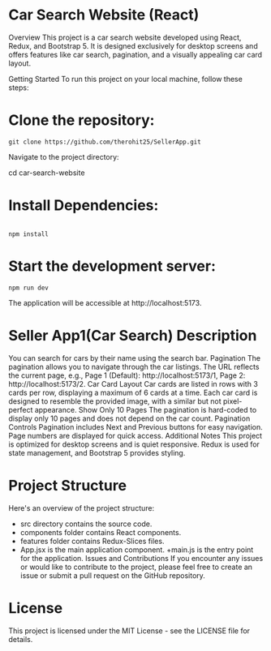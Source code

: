 # Car Search Website (React)
Overview
This project is a car search website developed using React, Redux, and Bootstrap 5. It is designed exclusively for desktop screens and offers features like car search, pagination, and a visually appealing car card layout.

Getting Started
To run this project on your local machine, follow these steps:

# Clone the repository:

```
git clone https://github.com/therohit25/SellerApp.git
```

Navigate to the project directory:


cd car-search-website

# Install Dependencies:

```

npm install
```

# Start the development server:

```
npm run dev
```

The application will be accessible at http://localhost:5173.

# Seller App1(Car Search) Description

You can search for cars by their name using the search bar.
Pagination
The pagination allows you to navigate through the car listings.
The URL reflects the current page, e.g., Page 1 (Default): http://localhost:5173/1, Page 2: http://localhost:5173/2.
Car Card Layout
Car cards are listed in rows with 3 cards per row, displaying a maximum of 6 cards at a time.
Each car card is designed to resemble the provided image, with a similar but not pixel-perfect appearance.
Show Only 10 Pages
The pagination is hard-coded to display only 10 pages and does not depend on the car count.
Pagination Controls
Pagination includes Next and Previous buttons for easy navigation.
Page numbers are displayed for quick access.
Additional Notes
This project is optimized for desktop screens and is quiet responsive.
Redux is used for state management, and Bootstrap 5 provides styling.

# Project Structure
Here's an overview of the project structure:

+ src directory contains the source code.
+ components folder contains React components.
+ features folder contains Redux-Slices files.
+ App.jsx is the main application component.
+main.js is the entry point for the application.
Issues and Contributions
If you encounter any issues or would like to contribute to the project, please feel free to create an issue or submit a pull request on the GitHub repository.

# License
This project is licensed under the MIT License - see the LICENSE file for details.

